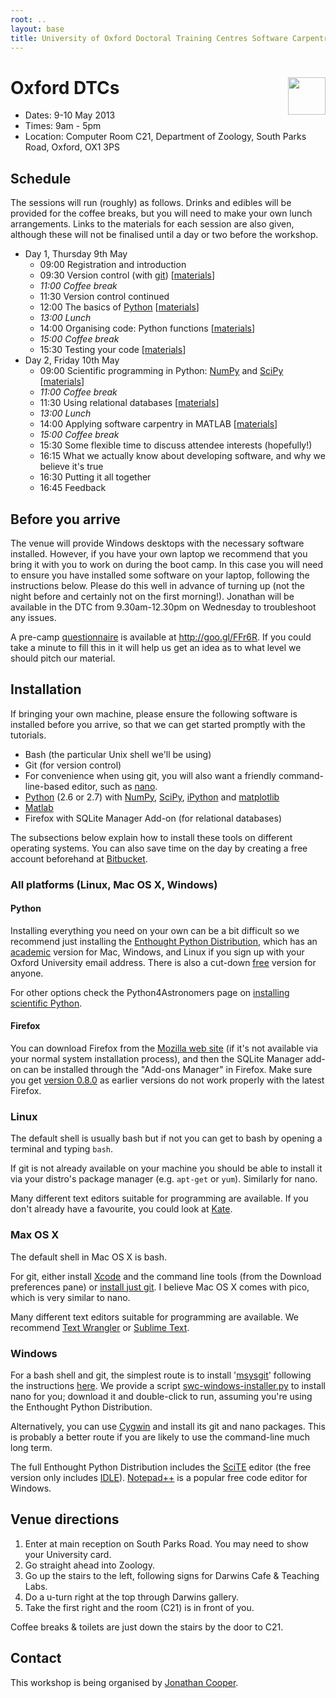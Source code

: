 ```yaml
---
root: ..
layout: base
title: University of Oxford Doctoral Training Centres Software Carpentry Boot Camp
---
```


<div>
<a href="http://software-carpentry.org">
<img src="{{page.root}}/logos/software-carpentry-with-hammer.svg" style="float: right; height: 60px;">
</a>
<h1>Oxford DTCs</h1>
</div>

 * Dates: 9-10 May 2013
 * Times: 9am - 5pm
 * Location: Computer Room C21, Department of Zoology, South Parks Road, Oxford, OX1 3PS

## Schedule

The sessions will run (roughly) as follows.
Drinks and edibles will be provided for the coffee breaks, but you will need to make your own lunch arrangements.
Links to the materials for each session are also given, although these will not be finalised until a day or two before the workshop.

* Day 1, Thursday 9th May
    * 09:00 Registration and introduction
    * 09:30 Version control (with [git][]) \[[materials][m vcs]]
    * _11:00 Coffee break_
    * 11:30 Version control continued
    * 12:00 The basics of [Python][] \[[materials][m python]]
    * _13:00 Lunch_
    * 14:00 Organising code: Python functions \[[materials][m func]]
    * _15:00 Coffee break_
    * 15:30 Testing your code \[[materials][m test]]
* Day 2, Friday 10th May
    * 09:00 Scientific programming in Python: [NumPy][] and [SciPy][] \[[materials][m numpy]]
    * _11:00 Coffee break_
    * 11:30 Using relational databases \[[materials][m sql]]
    * _13:00 Lunch_
    * 14:00 Applying software carpentry in MATLAB \[[materials][m matlab]]
    * _15:00 Coffee break_
    * 15:30 Some flexible time to discuss attendee interests (hopefully!)
    * 16:15 What we actually know about developing software, and why we believe it's true
    * 16:30 Putting it all together
    * 16:45 Feedback

[git]: http://git-scm.com/
[Python]: http://python.org/
[NumPy]: http://www.numpy.org/
[SciPy]: http://www.scipy.org/

[m vcs]: https://github.com/swcarpentry/boot-camps/tree/2013-05-oxford-dtc/version-control/
[m python]: https://github.com/swcarpentry/boot-camps/tree/2013-05-oxford-dtc/python/intro/
[m func]: https://github.com/swcarpentry/boot-camps/tree/2013-05-oxford-dtc/python/functions/
[m test]: https://github.com/swcarpentry/boot-camps/tree/2013-05-oxford-dtc/python/testing/
[m numpy]: https://github.com/swcarpentry/boot-camps/tree/2013-05-oxford-dtc/python/numpy/
[m sql]: https://github.com/swcarpentry/boot-camps/tree/2013-05-oxford-dtc/sql/
[m matlab]: https://github.com/swcarpentry/boot-camps/tree/2013-05-oxford-dtc/matlab/

## Before you arrive

The venue will provide Windows desktops with the necessary software installed.
However, if you have your own laptop we recommend that you bring it with you to work on during the boot camp.
In this case you will need to ensure you have installed some software on your laptop, following the instructions below.
Please do this well in advance of turning up (not the night before and certainly not on the first morning!).
Jonathan will be available in the DTC from 9.30am-12.30pm on Wednesday to troubleshoot any issues.

A pre-camp [questionnaire](http://goo.gl/FFr6R) is available at http://goo.gl/FFr6R.
If you could take a minute to fill this in it will help us get an idea as to what level we should pitch our material.

## Installation

If bringing your own machine, please ensure the following software is installed before you arrive, so that we can get started promptly with the tutorials.

 * Bash (the particular Unix shell we'll be using)
 * Git (for version control)
 * For convenience when using git, you will also want a friendly command-line-based editor, such as [nano][].
 * [Python][] (2.6 or 2.7) with [NumPy][], [SciPy][], [iPython][] and [matplotlib][]
 * [Matlab][]
 * Firefox with SQLite Manager Add-on (for relational databases)

The subsections below explain how to install these tools on different operating systems.
You can also save time on the day by creating a free account beforehand at [Bitbucket][].

[iPython]: http://ipython.org/
[iPython notebook]: http://ipython.org/ipython-doc/dev/interactive/htmlnotebook.html
[matplotlib]: http://matplotlib.org/
[Matlab]: http://people.maths.ox.ac.uk/gilesm/matlab.html
[GitHub]: https://github.com/
[Bitbucket]: https://bitbucket.org/
[nano]: http://www.nano-editor.org/

### All platforms (Linux, Mac OS X, Windows)

#### Python

Installing everything you need on your own can be a bit difficult so we recommend just installing the [Enthought Python Distribution][EPD], which has an [academic][EPD Acad] version for Mac, Windows, and Linux if you sign up with your Oxford University email address.  There is also a cut-down [free][EPD Free] version for anyone.

For other options check the Python4Astronomers page on [installing scientific Python][astpy].

[EPD]: http://www.enthought.com/products/epd.php
[EPD Free]: http://www.enthought.com/products/epd_free.php
[EPD Acad]: http://www.enthought.com/products/edudownload.php
[astpy]: http://python4astronomers.github.com/installation/python_install.html

#### Firefox

You can download Firefox from the [Mozilla web site][mozilla] (if it's not available via your normal system installation process), and then the SQLite Manager add-on can be installed through the "Add-ons Manager" in Firefox.  Make sure you get [version 0.8.0][] as earlier versions do not work properly with the latest Firefox.

[mozilla]: http://www.mozilla.org/
[version 0.8.0]: https://addons.mozilla.org/en-US/firefox/addon/sqlite-manager/versions/

### Linux

The default shell is usually bash but if not you can get to bash by opening a terminal and typing `bash`.

If git is not already available on your machine you should be able to install it via your distro's package manager (e.g. `apt-get` or `yum`).  Similarly for nano.

Many different text editors suitable for programming are available.  If you don't already have a favourite, you could look at [Kate].

[Kate]: http://kate-editor.org/

### Max OS X

The default shell in Mac OS X is bash.

For git, either install [Xcode][] and the command line tools (from the Download preferences pane) or [install just git][Mac git].  I believe Mac OS X comes with pico, which is very similar to nano.

Many different text editors suitable for programming are available.  We recommend [Text Wrangler][] or [Sublime Text][].

[Xcode]: https://developer.apple.com/xcode/
[Mac git]: http://code.google.com/p/git-osx-installer/downloads/list?can=3
[Text Wrangler]: http://www.barebones.com/products/textwrangler/
[Sublime Text]: http://www.sublimetext.com/

### Windows

For a bash shell and git, the simplest route is to install '[msysgit][]' following the instructions [here][gitbash].  We provide a script [swc-windows-installer.py][] to install nano for you; download it and double-click to run, assuming you're using the Enthought Python Distribution.

Alternatively, you can use [Cygwin][] and install its git and nano packages.  This is probably a better route if you are likely to use the command-line much long term.

The full Enthought Python Distribution includes the [SciTE] editor (the free version only includes [IDLE][]).  [Notepad++] is a popular free code editor for Windows.


[msysgit]: http://msysgit.github.com/
[gitbash]: https://openhatch.org/missions/windows-setup/install-git-bash
[Cygwin]: http://www.cygwin.com/
[SciTE]: http://www.scintilla.org/SciTE.html
[Notepad++]: http://notepad-plus-plus.org/
[IDLE]: http://docs.python.org/2/library/idle.html
[swc-windows-installer.py]: https://github.com/jonc125/boot-camps/blob/2013-05-oxford-dtc/setup/swc-windows-installer.py

## Venue directions

1. Enter at main reception on South Parks Road.  You may need to show your University card.
2. Go straight ahead into Zoology.
3. Go up the stairs to the left, following signs for Darwins Cafe & Teaching Labs.
4. Do a u-turn right at the top through Darwins gallery.
5. Take the first right and the room (C21) is in front of you.

Coffee breaks & toilets are just down the stairs by the door to C21.

## Contact

This workshop is being organised by [Jonathan Cooper][].

[Jonathan Cooper]: http://www.cs.ox.ac.uk/people/jonathan.cooper

